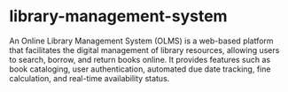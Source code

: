 # library-management-system
An Online Library Management System (OLMS) is a web-based platform that facilitates the digital management of library resources, allowing users to search, borrow, and return books online. It provides features such as book cataloging, user authentication, automated due date tracking, fine calculation, and real-time availability status.
